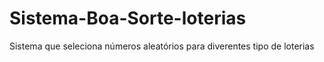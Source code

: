 # Sistema-Boa-Sorte-loterias
Sistema que seleciona números aleatórios para diverentes tipo de loterias
